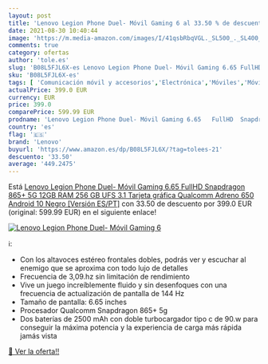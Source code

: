 ```yaml
---
layout: post
title: 'Lenovo Legion Phone Duel- Móvil Gaming 6 al 33.50 % de descuento'
date: 2021-08-30 10:40:44
image: 'https://m.media-amazon.com/images/I/41qsbRbqVGL._SL500_._SL400_.jpg'
comments: true
category: ofertas
author: 'tole.es'
slug: 'B08L5FJL6X-es Lenovo Legion Phone Duel- Móvil Gaming 6.65 FullHD...'
sku: 'B08L5FJL6X-es'
tags: [ 'Comunicación móvil y accesorios','Electrónica','Móviles','Móviles y smartphones libres','android','lenovo', ]
actualPrice: 399.0 EUR
currency: EUR
price: 399.0
comparePrice: 599.99 EUR
prodname: 'Lenovo Legion Phone Duel- Móvil Gaming 6.65   FullHD  Snapdragon 865+ 5G  12GB RAM  256 GB UFS 3.1  Tarjeta gráfica Qualcomm Adreno 650  Android 10  Negro [Versión ES/PT]'
country: 'es'
flag: '🇪🇸'
brand: 'Lenovo'
buyurl: 'https://www.amazon.es/dp/B08L5FJL6X/?tag=tolees-21'
descuento: '33.50'
average: '449.2475'
---
```


Está [Lenovo Legion Phone Duel- Móvil Gaming 6.65   FullHD  Snapdragon 865+ 5G  12GB RAM  256 GB UFS 3.1  Tarjeta gráfica Qualcomm Adreno 650  Android 10  Negro [Versión ES/PT]](https://www.amazon.es/dp/B08L5FJL6X/?tag=tolees-21) con 33.50 de descuento por 399.0 EUR (original: 599.99 EUR) en el siguiente enlace!

[![Lenovo Legion Phone Duel- Móvil Gaming 6](https://m.media-amazon.com/images/I/41qsbRbqVGL._SL500_._SL400_.jpg)](https://www.amazon.es/dp/B08L5FJL6X/?tag=tolees-21)

ℹ️:

- Con los altavoces estéreo frontales dobles, podrás ver y escuchar al enemigo que se aproxima con todo lujo de detalles
- Frecuencia de 3,09.hz sin limitación de rendimiento
- Vive un juego increíblemente fluido y sin desenfoques con una frecuencia de actualización de pantalla de 144 Hz
- Tamaño de pantalla: 6.65 inches
- Procesador Qualcomm Snapdragon 865+ 5g
- Dos baterías de 2500 mAh con doble turbocargador tipo c de 90.w para conseguir la máxima potencia y la experiencia de carga más rápida jamás vista

[🛒 Ver la oferta!!](https://www.amazon.es/dp/B08L5FJL6X/?tag=tolees-21)
